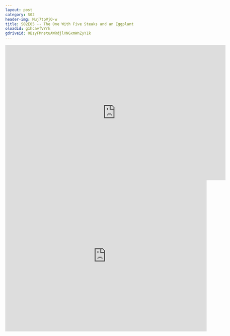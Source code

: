 ```yaml
---
layout: post 
category: S02 
header-img: Muj7tpVjO-w 
title: S02E05 -- The One With Five Steaks and an Eggplant 
oloadid: g1hcavfVYrk 
gdriveid: 0BzyFMnstuAWRdjlVNGxmWnZyY1k 
--- 
```

<!--more--> 
<iframe src='https://openload.co/embed/g1hcavfVYrk/' width='700' height='430' frameborder='0' scrolling='no' allowfullscreen='allowfullscreen'></iframe> 
<iframe src='https://drive.google.com/file/d/0BzyFMnstuAWRdjlVNGxmWnZyY1k/preview' width='640' height='480' frameborder='0' scrolling='no' allowfullscreen='allowfullscreen'></iframe> 